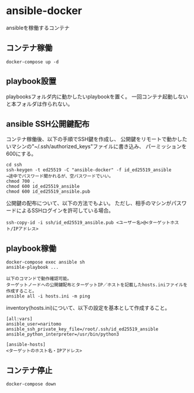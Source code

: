 # ansible-docker

ansibleを稼働するコンテナ

## コンテナ稼働

```
docker-compose up -d
```

## playbook設置

playbooksフォルダ内に動かしたいplaybookを置く。
一回コンテナ起動しないと本フォルダは作られない。

## ansible SSH公開鍵配布

コンテナ稼働後、以下の手順でSSH鍵を作成し、
公開鍵をリモートで動かしたいマシンの"~/.ssh/authorized_keys"ファイルに書き込み、
パーミッションを600にする。

```
cd ssh
ssh-keygen -t ed25519 -C "ansible-docker" -f id_ed25519_ansible
→途中でパスワード聞かれるが、空パスワードでいい。
chmod 700 .
chmod 600 id_ed25519_ansible
chmod 600 id_ed25519_ansible.pub
```

公開鍵の配布について、以下の方法でもよい。
ただし、相手のマシンがパスワードによるSSHログインを許可している場合。

```
ssh-copy-id -i ssh/id_ed25519_ansible.pub <ユーザー名>@<ターゲットホスト/IPアドレス>
```

## playbook稼働

```
docker-compose exec ansible sh
ansible-playbook ...

以下のコマンドで動作確認可能。
ターゲットノードへの公開鍵配布とターゲットIP／ホストを記載したhosts.iniファイルを作成すること。
ansible all -i hosts.ini -m ping
```

inventory(hosts.ini)について、以下の設定を基本として作成すること。

```
[all:vars]
ansible_user=naritomo
ansible_ssh_private_key_file=/root/.ssh/id_ed25519_ansible
ansible_python_interpreter=/usr/bin/python3

[ansible-hosts]
<ターゲットのホスト名・IPアドレス>
```

## コンテナ停止

```
docker-compose down
```
